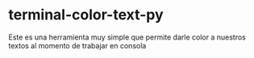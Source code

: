 terminal-color-text-py
======================

Este es una herramienta muy simple que permite darle color a nuestros textos al momento de trabajar en consola
